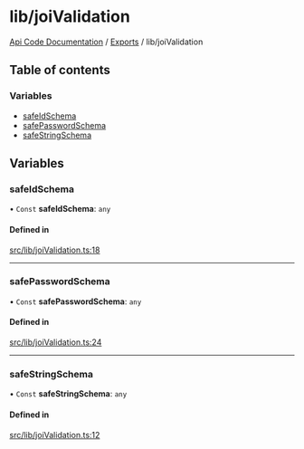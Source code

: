 # lib/joiValidation
 
[Api Code Documentation](../README.md) / [Exports](../modules.md) / lib/joiValidation

## Table of contents

### Variables

- [safeIdSchema](lib_joiValidation.md#safeidschema)
- [safePasswordSchema](lib_joiValidation.md#safepasswordschema)
- [safeStringSchema](lib_joiValidation.md#safestringschema)

## Variables

### safeIdSchema

• `Const` **safeIdSchema**: `any`

#### Defined in

[src/lib/joiValidation.ts:18](https://github.com/openkfw/TruBudget/blob/95e6f8a/api/src/lib/joiValidation.ts#L18)

___

### safePasswordSchema

• `Const` **safePasswordSchema**: `any`

#### Defined in

[src/lib/joiValidation.ts:24](https://github.com/openkfw/TruBudget/blob/95e6f8a/api/src/lib/joiValidation.ts#L24)

___

### safeStringSchema

• `Const` **safeStringSchema**: `any`

#### Defined in

[src/lib/joiValidation.ts:12](https://github.com/openkfw/TruBudget/blob/95e6f8a/api/src/lib/joiValidation.ts#L12)
